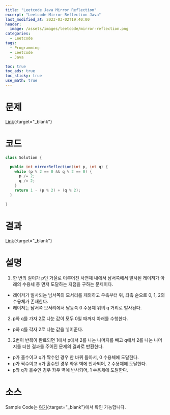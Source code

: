```yaml
---
title: "Leetcode Java Mirror Reflection"
excerpt: "Leetcode Mirror Reflection Java"
last_modified_at: 2023-03-02T19:40:00
header:
  image: /assets/images/leetcode/mirror-reflection.png
categories:
  - Leetcode
tags:
  - Programming
  - Leetcode
  - Java

toc: true
toc_ads: true
toc_sticky: true
use_math: true
---
```

# 문제
[Link](https://leetcode.com/problems/mirror-reflection){:target="_blank"}

# 코드
```java
class Solution {

  public int mirrorReflection(int p, int q) {
    while (p % 2 == 0 && q % 2 == 0) {
      p /= 2;
      q /= 2;
    }
    return 1 - (p % 2) + (q % 2);
  }

}
```

# 결과
[Link](https://leetcode.com/problems/mirror-reflection/submissions/907663037/){:target="_blank"}

# 설명
1. 한 변의 길이가 p인 거울로 이루어진 사면체 내에서 남서쪽에서 발사된 레이저가 아래의 수용체 중 먼저 도달하는 지점을 구하는 문제이다.
- 레이저가 발사되는 남서쪽의 모서리를 제외하고 우측부터 위, 좌측 순으로 0, 1, 2의 수용체가 존재한다.
- 레이저는 남서쪽 모서리에서 남동쪽 0 수용체 위의 q 거리로 발사된다.

2. p와 q를 가자 2로 나눈 값이 모두 0일 때까지 아래를 수행한다.
- p와 q를 각자 2로 나눈 값을 넣어준다.

3. 2번이 반복이 완료되면 1에서 p에서 2를 나눈 나머지를 빼고 q에서 2를 나눈 나머지를 더한 결과를 주어진 문제의 결과로 반환한다.
- p가 홀수이고 q가 짝수인 경우 한 바퀴 돌아서, 0 수용체에 도달한다.
- p가 짝수이고 q가 홀수인 경우 좌우 벽에 반사되어, 2 수용체에 도달한다.
- p와 q가 홀수인 경우 좌우 벽에 반사되어, 1 수용체에 도달한다.

# 소스
Sample Code는 [여기](https://github.com/GracefulSoul/leetcode/blob/master/src/main/java/gracefulsoul/problems/MirrorReflection.java){:target="_blank"}에서 확인 가능합니다.